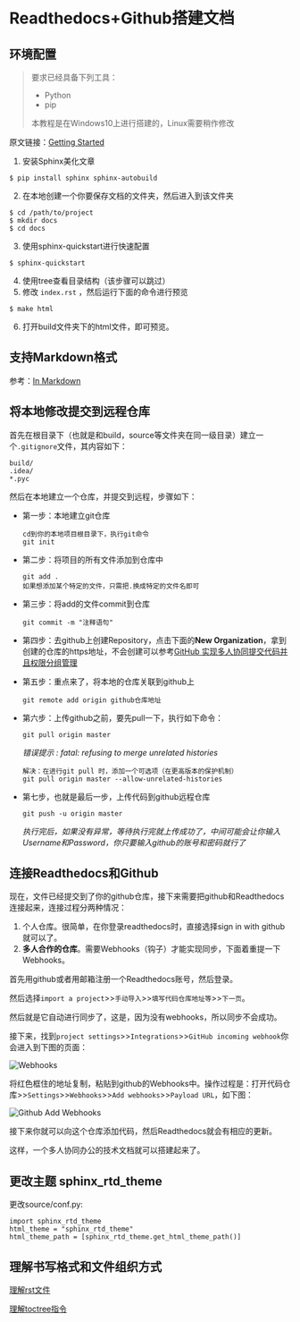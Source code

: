 # Readthedocs+Github搭建文档

## 环境配置

> 要求已经具备下列工具：
>
> - Python
> - pip
>
> 本教程是在Windows10上进行搭建的，Linux需要稍作修改

原文链接：[Getting Started](https://docs.readthedocs.io/en/latest/getting_started.html)

1. 安装Sphinx美化文章

```
$ pip install sphinx sphinx-autobuild
```

2. 在本地创建一个你要保存文档的文件夹，然后进入到该文件夹

```
$ cd /path/to/project
$ mkdir docs
$ cd docs
```

3. 使用sphinx-quickstart进行快速配置

```
$ sphinx-quickstart
```

4. 使用tree查看目录结构（该步骤可以跳过）
5. 修改 `index.rst` ，然后运行下面的命令进行预览

```
$ make html
```

6. 打开build文件夹下的html文件，即可预览。

## 支持Markdown格式

参考：[In Markdown](https://docs.readthedocs.io/en/latest/getting_started.html#in-markdown)

## 将本地修改提交到远程仓库

首先在根目录下（也就是和build，source等文件夹在同一级目录）建立一个`.gitignore`文件，其内容如下：

```
build/
.idea/
*.pyc
```

然后在本地建立一个仓库，并提交到远程，步骤如下：

- 第一步：本地建立git仓库

  ```
  cd到你的本地项目根目录下，执行git命令
  git init
  ```

- 第二步：将项目的所有文件添加到仓库中

  ```
  git add .
  如果想添加某个特定的文件，只需把.换成特定的文件名即可
  ```

- 第三步：将add的文件commit到仓库

  ```
  git commit -m "注释语句"
  ```

- 第四步：去github上创建Repository，点击下面的**New Organization**，拿到创建的仓库的https地址，不会创建可以参考[GitHub 实现多人协同提交代码并且权限分组管理](https://www.cnblogs.com/zhaoyanjun/p/5882784.html)

- 第五步：重点来了，将本地的仓库关联到github上

  ```
  git remote add origin github仓库地址
  ```

- 第六步：上传github之前，要先pull一下，执行如下命令：

  ```
  git pull origin master
  ```

  _错误提示 : fatal: refusing to merge unrelated histories_

  ```
  解决：在进行git pull 时，添加一个可选项（在更高版本的保护机制）
  git pull origin master --allow-unrelated-histories
  ```

- 第七步，也就是最后一步，上传代码到github远程仓库

  ```
  git push -u origin master
  ```

  _执行完后，如果没有异常，等待执行完就上传成功了，中间可能会让你输入Username和Password，你只要输入github的账号和密码就行了_

## 连接Readthedocs和Github

现在，文件已经提交到了你的github仓库，接下来需要把github和Readthedocs连接起来，连接过程分两种情况：

1. 个人仓库。很简单，在你登录readthedocs时，直接选择sign in with github就可以了。
2. **多人合作的仓库**。需要Webhooks（钩子）才能实现同步，下面着重提一下Webhooks。

首先用github或者用邮箱注册一个Readthedocs账号，然后登录。

然后选择`import a project`>>`手动导入`>>`填写代码仓库地址等`>>`下一页`。

然后就是它自动进行同步了，这是，因为没有webhooks，所以同步不会成功。

接下来，找到`project settings`>>`Integrations`>>`GitHub incoming webhook`你会进入到下图的页面：

![Webhooks](webhooks.png)

将红色框住的地址复制，粘贴到github的Webhooks中。操作过程是：打开代码仓库>>`Settings`>>`Webhooks`>>`Add webhooks`>>`Payload URL`，如下图：

![Github Add Webhooks](webhooks-github.png)

接下来你就可以向这个仓库添加代码，然后Readthedocs就会有相应的更新。

这样，一个多人协同办公的技术文档就可以搭建起来了。

## 更改主题 sphinx_rtd_theme

更改source/conf.py:

```
import sphinx_rtd_theme
html_theme = "sphinx_rtd_theme"
html_theme_path = [sphinx_rtd_theme.get_html_theme_path()]
```

## 理解书写格式和文件组织方式

[理解rst文件](https://blog.csdn.net/wangxinhe2006/article/details/80272867)

[理解toctree指令](https://www.jianshu.com/p/ded9e52eaebd)